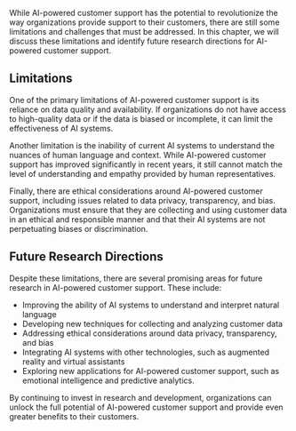
While AI-powered customer support has the potential to revolutionize the way organizations provide support to their customers, there are still some limitations and challenges that must be addressed. In this chapter, we will discuss these limitations and identify future research directions for AI-powered customer support.

Limitations
-----------

One of the primary limitations of AI-powered customer support is its reliance on data quality and availability. If organizations do not have access to high-quality data or if the data is biased or incomplete, it can limit the effectiveness of AI systems.

Another limitation is the inability of current AI systems to understand the nuances of human language and context. While AI-powered customer support has improved significantly in recent years, it still cannot match the level of understanding and empathy provided by human representatives.

Finally, there are ethical considerations around AI-powered customer support, including issues related to data privacy, transparency, and bias. Organizations must ensure that they are collecting and using customer data in an ethical and responsible manner and that their AI systems are not perpetuating biases or discrimination.

Future Research Directions
--------------------------

Despite these limitations, there are several promising areas for future research in AI-powered customer support. These include:

* Improving the ability of AI systems to understand and interpret natural language
* Developing new techniques for collecting and analyzing customer data
* Addressing ethical considerations around data privacy, transparency, and bias
* Integrating AI systems with other technologies, such as augmented reality and virtual assistants
* Exploring new applications for AI-powered customer support, such as emotional intelligence and predictive analytics.

By continuing to invest in research and development, organizations can unlock the full potential of AI-powered customer support and provide even greater benefits to their customers.

